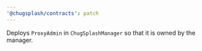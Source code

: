 ```yaml
---
'@chugsplash/contracts': patch
---
```


Deploys `ProxyAdmin` in `ChugSplashManager` so that it is owned by the manager.
